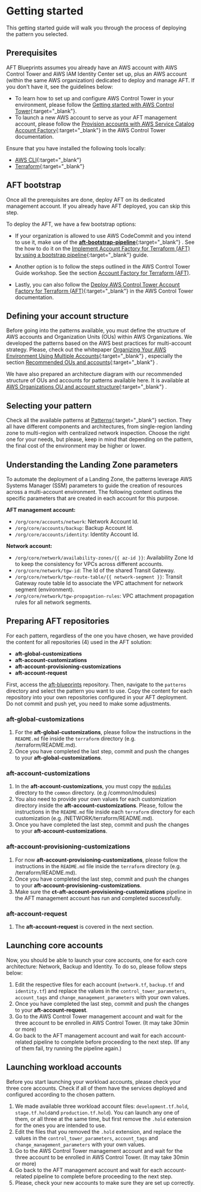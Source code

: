 # Getting started

This getting started guide will walk you through the process of deploying the pattern you selected.

## Prerequisites

AFT Blueprints assumes you already have an AWS account with AWS Control Tower and AWS IAM Identity Center set up, plus an AWS account (within the same AWS organization) dedicated to deploy and manage AFT. If you don't have it, see the guidelines below:

- To learn how to set up and configure AWS Control Tower in your environment, please follow the [Getting started with AWS Control Tower](https://docs.aws.amazon.com/controltower/latest/userguide/getting-started-with-control-tower.html){:target="_blank"}.
- To launch a new AWS account to serve as your AFT management account, please follow the [Provision accounts with AWS Service Catalog Account Factory](https://docs.aws.amazon.com/controltower/latest/userguide/provision-as-end-user.html){:target="_blank"} in the AWS Control Tower documentation.

Ensure that you have installed the following tools locally:

- [AWS CLI](https://docs.aws.amazon.com/cli/latest/userguide/install-cliv2.html){:target="_blank"}
- [Terraform](https://learn.hashicorp.com/tutorials/terraform/install-cli){:target="_blank"}

## AFT bootstrap

Once all the prerequisites are done, deploy AFT on its dedicated management account. If you already have AFT deployed, you can skip this step.

To deploy the AFT, we have a few bootstrap options:

- If your organization is allowed to use AWS CodeCommit and you intend to use it, make use of the [**aft-bootstrap-pipeline**](https://github.com/aws-samples/aft-bootstrap-pipeline){:target="_blank"} . See the how to do it on the [Implement Account Factory for Terraform (AFT) by using a bootstrap pipeline](https://docs.aws.amazon.com/prescriptive-guidance/latest/patterns/implement-account-factory-for-terraform-aft-by-using-a-bootstrap-pipeline.html){:target="_blank"}  guide.

- Another option is to follow the steps outlined in the AWS Control Tower Guide workshop. See the section [Account Factory for Terraform (AFT)](https://catalog.workshops.aws/control-tower/en-US/customization/aft/deploy).

- Lastly, you can also follow the [Deploy AWS Control Tower Account Factory for Terraform (AFT)](https://docs.aws.amazon.com/controltower/latest/userguide/aft-getting-started.html){:target="_blank"}  in the AWS Control Tower documentation.

## Defining your account structure

Before going into the patterns available, you must define the structure of AWS accounts and Organization Units (OUs) within AWS Organizations. We developed the patterns based on the AWS best practices for multi-account strategy. Please, check out the whitepaper [Organizing Your AWS Environment Using Multiple Accounts](https://docs.aws.amazon.com/whitepapers/latest/organizing-your-aws-environment/organizing-your-aws-environment.html){:target="_blank"} , especially the section [Recommended OUs and accounts](https://docs.aws.amazon.com/whitepapers/latest/organizing-your-aws-environment/recommended-ous-and-accounts.html){:target="_blank"} .

We have also prepared an architecture diagram with our recommended structure of OUs and accounts for patterns available here. It is available at [AWS Organizations OU and account structure](./architectures/account-structure.md){:target="_blank"} .

## Selecting your pattern

Check all the available patterns at [Patterns](./patterns.md){:target="_blank"} section. They all have different components and architectures, from single-region landing zone to multi-region with centralized network inspection. Choose the right one for your needs, but please, keep in mind that depending on the pattern, the final cost of the environment may be higher or lower.

## Understanding the Landing Zone parameters

To automate the deployment of a Landing Zone, the patterns leverage AWS Systems Manager (SSM) parameters to guide the creation of resources across a multi-account environment. The following content outlines the specific parameters that are created in each account for this purpose.

**AFT management account:**

- `/org/core/accounts/network`:  Network Account Id.
- `/org/core/accounts/backup`: Backup Account Id.
- `/org/core/accounts/identity`: Identity Account Id.

**Network account:**

- `/org/core/network/availability-zones/{{ az-id }}`: Availability Zone Id to keep the consistency for VPCs across different accounts.
- `/org/core/network/tgw-id`: The Id of the shared Transit Gateway.
- `/org/core/network/tgw-route-table/{{ network-segment }}`: Transit Gateway route table Id to associate the VPC attachment for network segment (environment).
- `/org/core/network/tgw-propagation-rules`:  VPC attachment propagation rules for all network segments.

## Preparing AFT repositories

For each pattern, regardless of the one you have chosen, we have provided the content for all repositories (4) used in the AFT solution:

- **aft-global-customizations**
- **aft-account-customizations**
- **aft-account-provisioning-customizations**
- **aft-account-request**

First, access the [aft-blueprints](https://github.com/awslabs/aft-blueprints) repository. Then, navigate to the `patterns` directory and select the pattern you want to use. Copy the content for each repository into your own repositories configured in your AFT deployment. Do not commit and push yet, you need to make some adjustments.

### **aft-global-customizations**

1. For the **aft-global-customizations**, please follow the instructions in the `README.md` file inside the `terraform` directory (e.g. /terraform/README.md).
2. Once you have completed the last step, commit and push the changes to your **aft-global-customizations**.

### **aft-account-customizations**

1. In the **aft-account-customizations**, you must copy the [`modules`](https://github.com/awslabs/aft-blueprints/tree/main/modules) directory to the `common` directory. (e.g /common/modules)
2. You also need to provide your own values for each customization directory inside the **aft-account-customizations**. Please, follow the instructions in the `README.md` file inside each `terraform` directory for each customization (e.g. /NETWORK/terraform/README.md).
3. Once you have completed the last step, commit and push the changes to your **aft-account-customizations**.

### **aft-account-provisioning-customizations**

1. For now **aft-account-provisioning-customizations**, please follow the instructions in the `README.md` file inside the `terraform` directory (e.g. /terraform/README.md).
2. Once you have completed the last step, commit and push the changes to your **aft-account-provisioning-customizations**.
3. Make sure the **ct-aft-account-provisioning-customizations** pipeline in the AFT management account has run and completed successfully.

### **aft-account-request**

1. The **aft-account-request** is covered in the next section.

## Launching core accounts

Now, you should be able to launch your core accounts, one for each core architecture: Network, Backup and Identity. To do so, please follow steps below:

1. Edit the respective files for each account (`network.tf`, `backup.tf` and `identity.tf`) and replace the values in the `control_tower_parameters`, `account_tags` and `change_management_parameters` with your own values.
2. Once you have completed the last step, commit and push the changes to your **aft-account-request**.
3. Go to the AWS Control Tower management account and wait for the three account to be enrolled in AWS Control Tower. (It may take 30min or more)
4. Go back to the AFT management account and wait for each account-related pipeline to complete before proceeding to the next step. (If any of them fail, try running the pipeline again.)

## Launching workload accounts

Before you start launching your workload accounts, please check your three core accounts. Check if all of them have the services deployed and configured according to the chosen pattern.

1. We made available three workload account files: `development.tf.hold`, `stage.tf.hold`and `production.tf.hold`). You can launch any one of them, or all three at the same time, but first remove the `.hold` extension for the ones you are intended to use.
2. Edit the files that you removed the `.hold` extension, and replace the values in the `control_tower_parameters`, `account_tags` and `change_management_parameters` with your own values.
3. Go to the AWS Control Tower management account and wait for the three account to be enrolled in AWS Control Tower. (It may take 30min or more)
4. Go back to the AFT management account and wait for each account-related pipeline to complete before proceeding to the next step.
5. Please, check your new accounts to make sure they are set up correctly.
